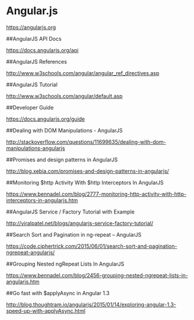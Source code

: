 
# Angular.js

https://angularjs.org

##AngularJS API Docs

https://docs.angularjs.org/api

##AngularJS References

http://www.w3schools.com/angular/angular_ref_directives.asp

##AngularJS Tutorial

http://www.w3schools.com/angular/default.asp

##Developer Guide

https://docs.angularjs.org/guide

##Dealing with DOM Manipulations - AngularJS

http://stackoverflow.com/questions/11699635/dealing-with-dom-manipulations-angularjs

##Promises and design patterns in AngularJS

http://blog.xebia.com/promises-and-design-patterns-in-angularjs/

##Monitoring $http Activity With $http Interceptors In AngularJS 

https://www.bennadel.com/blog/2777-monitoring-http-activity-with-http-interceptors-in-angularjs.htm

##AngularJS Service / Factory Tutorial with Example

http://viralpatel.net/blogs/angularjs-service-factory-tutorial/

##Search Sort and Pagination in ng-repeat – AngularJS

https://code.ciphertrick.com/2015/06/01/search-sort-and-pagination-ngrepeat-angularjs/

##Grouping Nested ngRepeat Lists In AngularJS 

https://www.bennadel.com/blog/2456-grouping-nested-ngrepeat-lists-in-angularjs.htm

##Go fast with $applyAsync in Angular 1.3

http://blog.thoughtram.io/angularjs/2015/01/14/exploring-angular-1.3-speed-up-with-applyAsync.html

